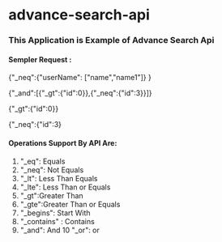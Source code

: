 # advance-search-api
### This Application is Example of Advance Search Api
#### Sempler Request :
{"_neq":{"userName": ["name","name1"]} }

{"_and":[{"_gt":{"id":0}},{"_neq":{"id":3}}]}

{"_gt":{"id":0}}

{"_neq":{"id":3}

#### Operations Support By API Are:
1. "_eq": Equals
2.  "_neq": Not Equals
3.  "_lt": Less Than Equals
4.  "_lte": Less Than or Equals
5.  "_gt":Greater Than
6.  "_gte":Greater Than or Equals
7.  "_begins": Start With
8.  "_contains" : Contains
9.  "_and": And 
10  "_or": or


    

